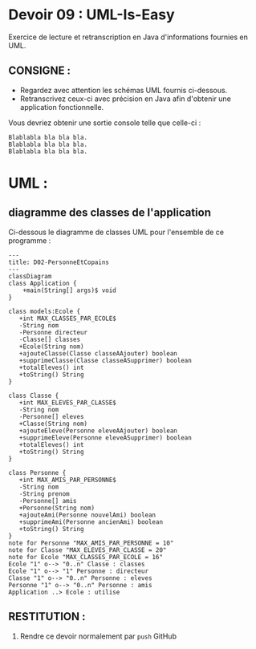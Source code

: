 # Devoir 09 : UML-Is-Easy
Exercice de lecture et retranscription en Java d'informations fournies en UML.
## CONSIGNE :
- Regardez avec attention les schémas UML fournis ci-dessous.
- Retranscrivez ceux-ci avec précision en Java afin d'obtenir une application fonctionnelle.

Vous devriez obtenir une sortie console telle que celle-ci :
````
Blablabla bla bla bla.
Blablabla bla bla bla.
Blablabla bla bla bla.
````
# UML :
## diagramme des classes de l'application
Ci-dessous le diagramme de classes UML pour l'ensemble de ce programme  :
```mermaid
---
title: D02-PersonneEtCopains
---
classDiagram
class Application {
    +main(String[] args)$ void
}

class models:Ecole {
   +int MAX_CLASSES_PAR_ECOLE$
   -String nom
   -Personne directeur
   -Classe[] classes
   +Ecole(String nom)    
   +ajouteClasse(Classe classeAAjouter) boolean
   +supprimeClasse(Classe classeASupprimer) boolean
   +totalEleves() int
   +toString() String
}

class Classe {
   +int MAX_ELEVES_PAR_CLASSE$
   -String nom
   -Personne[] eleves
   +Classe(String nom)
   +ajouteEleve(Personne eleveAAjouter) boolean
   +supprimeEleve(Personne eleveASupprimer) boolean
   +totalEleves() int
   +toString() String
}

class Personne {
   +int MAX_AMIS_PAR_PERSONNE$
   -String nom
   -String prenom
   -Personne[] amis
   +Personne(String nom)
   +ajouteAmi(Personne nouvelAmi) boolean
   +supprimeAmi(Personne ancienAmi) boolean
   +toString() String
}
note for Personne "MAX_AMIS_PAR_PERSONNE = 10"
note for Classe "MAX_ELEVES_PAR_CLASSE = 20"
note for Ecole "MAX_CLASSES_PAR_ECOLE = 16"
Ecole "1" o--> "0..n" Classe : classes
Ecole "1" o--> "1" Personne : directeur
Classe "1" o--> "0..n" Personne : eleves
Personne "1" o--> "0..n" Personne : amis
Application ..> Ecole : utilise
```

## RESTITUTION :
1. Rendre ce devoir normalement par `push` GitHub
